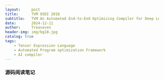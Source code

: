 ```yaml
---
layout:     post
title:      TVM OSDI 2018
subtitle:   TVM An Automated End-to-End Optimizing Compiler for Deep Learning
date:       2024-12-11
author:     Treaseven
header-img: img/bg18.jpg
catalog: true
tags:
    - Tensor Expression Language
    - Automated Program optimization Framework
    - AI compiler
---
```



### 源码阅读笔记
